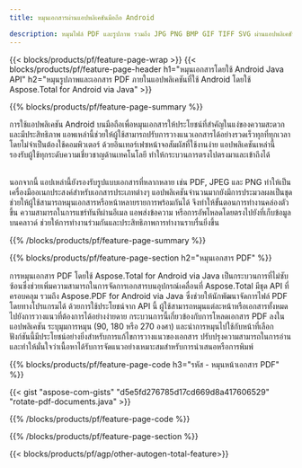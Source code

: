 ```yaml
---
title: หมุนเอกสารผ่านแอปพลิเคชันมือถือ Android  

description: หมุนไฟล์ PDF และรูปภาพ รวมถึง JPG PNG BMP GIF TIFF SVG ผ่านแอปพลิเคชัน Android บนมือถือของคุณ
---
```


{{< blocks/products/pf/feature-page-wrap >}}
{{< blocks/products/pf/feature-page-header h1="หมุนเอกสารโดยใช้ Android Java API" h2="หมุนรูปภาพและเอกสาร PDF ภายในแอปพลิเคชันที่ใช้ Android โดยใช้ Aspose.Total for Android via Java" >}}

{{% blocks/products/pf/feature-page-summary %}}

การใช้แอปพลิเคชัน Android บนมือถือเพื่อหมุนเอกสารให้ประโยชน์ที่สำคัญในแง่ของความสะดวกและมีประสิทธิภาพ  แอพเหล่านี้ช่วยให้ผู้ใช้สามารถปรับการวางแนวเอกสารได้อย่างรวดเร็วทุกที่ทุกเวลา โดยไม่จำเป็นต้องใช้คอมพิวเตอร์  ด้วยอินเทอร์เฟซหน้าจอสัมผัสที่ใช้งานง่าย แอปพลิเคชันเหล่านี้รองรับผู้ใช้ทุกระดับความเชี่ยวชาญด้านเทคโนโลยี ทำให้กระบวนการตรงไปตรงมาและเข้าถึงได้ <br /><br />

นอกจากนี้ แอปเหล่านี้ยังรองรับรูปแบบเอกสารที่หลากหลาย เช่น PDF, JPEG และ PNG ทำให้เป็นเครื่องมืออเนกประสงค์สำหรับเอกสารประเภทต่างๆ  แอปพลิเคชันจำนวนมากยังมีการประมวลผลเป็นชุด ช่วยให้ผู้ใช้สามารถหมุนเอกสารหรือหน้าหลายรายการพร้อมกันได้ จึงทำให้ขั้นตอนการทำงานคล่องตัวขึ้น  ความสามารถในการแชร์ทันทีผ่านอีเมล แอพส่งข้อความ หรือการอัพโหลดโดยตรงไปยังที่เก็บข้อมูลบนคลาวด์ ช่วยให้การทำงานร่วมกันและประสิทธิภาพการทำงานราบรื่นยิ่งขึ้น 

{{% /blocks/products/pf/feature-page-summary  %}}


{{% blocks/products/pf/feature-page-section  h2="หมุนเอกสาร PDF" %}}

การหมุนเอกสาร PDF โดยใช้ Aspose.Total for Android via Java เป็นกระบวนการที่ไม่ซับซ้อนซึ่งช่วยเพิ่มความสามารถในการจัดการเอกสารบนอุปกรณ์เคลื่อนที่  Aspose.Total มีชุด API ที่ครอบคลุม รวมถึง Aspose.PDF for Android via Java ซึ่งช่วยให้นักพัฒนาจัดการไฟล์ PDF โดยทางโปรแกรมได้  ด้วยการใช้ประโยชน์จาก API นี้ ผู้ใช้สามารถหมุนแต่ละหน้าหรือเอกสารทั้งหมดไปยังการวางแนวที่ต้องการได้อย่างง่ายดาย  กระบวนการนี้เกี่ยวข้องกับการโหลดเอกสาร PDF ลงในแอปพลิเคชัน ระบุมุมการหมุน (90, 180 หรือ 270 องศา) และนำการหมุนไปใช้กับหน้าที่เลือก  ฟังก์ชันนี้มีประโยชน์อย่างยิ่งสำหรับการแก้ไขการวางแนวของเอกสาร ปรับปรุงความสามารถในการอ่าน และทำให้มั่นใจว่าเนื้อหาได้รับการจัดแนวอย่างเหมาะสมสำหรับการนำเสนอหรือการพิมพ์  

{{% blocks/products/pf/feature-page-code h3="รหัส - หมุนหน้าเอกสาร PDF" %}}

{{< gist "aspose-com-gists" "d5e5fd276785d17cd669d8a417606529" "rotate-pdf-documents.java" >}}

{{% /blocks/products/pf/feature-page-code  %}}

{{% /blocks/products/pf/feature-page-section %}}

{{< blocks/products/pf/agp/other-autogen-total-feature>}}